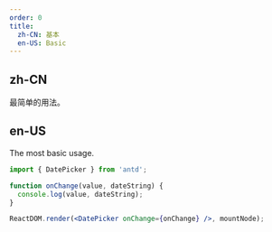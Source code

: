 ```yaml
---
order: 0
title:
  zh-CN: 基本
  en-US: Basic
---
```


## zh-CN

最简单的用法。

## en-US

The most basic usage.

````jsx
import { DatePicker } from 'antd';

function onChange(value, dateString) {
  console.log(value, dateString);
}

ReactDOM.render(<DatePicker onChange={onChange} />, mountNode);
````
